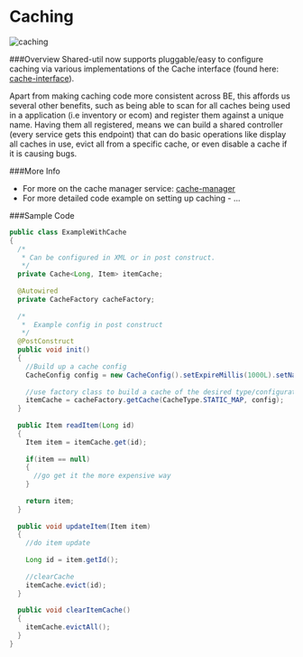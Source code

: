 


# Caching

![caching](http://www.quickmeme.com/img/d0/d053e99d38c58ae66c7cd0e61f2944605e1a4453514b0d676c90fd8067d4706d.jpg)

###Overview
Shared-util now supports pluggable/easy to configure caching via various implementations of the Cache interface (found here: [cache-interface](https://github.com/1stdibs/shared-util/blob/master/src/main/java/com/dibs/util/cache/Cache.java)). 

Apart from making caching code more consistent across BE, this affords us several other benefits, such as being able to scan for all caches being used in a application (i.e inventory or ecom) and register them against a unique name. Having them all registered, means we can build a shared controller (every service gets this endpoint) that can do basic operations like display all caches in use, evict all from a specific cache, or even disable a cache if it is causing bugs.

###More Info
* For more on the cache manager service: [cache-manager](https://github.com/1stdibs/necrodibsicon/blob/master/back-end/caching/cache-manager.md)
* For more detailed code example on setting up caching - ...


###Sample Code

```java
public class ExampleWithCache
{
  /*
   * Can be configured in XML or in post construct.
   */
  private Cache<Long, Item> itemCache;
  
  @Autowired
  private CacheFactory cacheFactory;
  
  /*
   *  Example config in post construct
   */
  @PostConstruct
  public void init()
  {
    //Build up a cache config
    CacheConfig config = new CacheConfig().setExpireMillis(1000L).setName("inventoryItemCache");
    
    //use factory class to build a cache of the desired type/configuration
    itemCache = cacheFactory.getCache(CacheType.STATIC_MAP, config);
  }
  
  public Item readItem(Long id)
  {
    Item item = itemCache.get(id);
    
    if(item == null)
    {
      //go get it the more expensive way
    }
    
    return item;
  }
  
  public void updateItem(Item item)
  {
    //do item update
    
    Long id = item.getId();
    
    //clearCache
    itemCache.evict(id);
  }
  
  public void clearItemCache()
  {
    itemCache.evictAll();
  }
}
```
